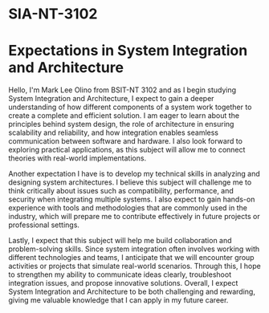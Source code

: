 # SIA-NT-3102
# Expectations in System Integration and Architecture

Hello, I'm Mark Lee Olino from BSIT-NT 3102 and as I begin studying System Integration and Architecture, I expect to gain a deeper understanding of how different components of a system work together to create a complete and efficient solution. I am eager to learn about the principles behind system design, the role of architecture in ensuring scalability and reliability, and how integration enables seamless communication between software and hardware. I also look forward to exploring practical applications, as this subject will allow me to connect theories with real-world implementations.

Another expectation I have is to develop my technical skills in analyzing and designing system architectures. I believe this subject will challenge me to think critically about issues such as compatibility, performance, and security when integrating multiple systems. I also expect to gain hands-on experience with tools and methodologies that are commonly used in the industry, which will prepare me to contribute effectively in future projects or professional settings.

Lastly, I expect that this subject will help me build collaboration and problem-solving skills. Since system integration often involves working with different technologies and teams, I anticipate that we will encounter group activities or projects that simulate real-world scenarios. Through this, I hope to strengthen my ability to communicate ideas clearly, troubleshoot integration issues, and propose innovative solutions. Overall, I expect System Integration and Architecture to be both challenging and rewarding, giving me valuable knowledge that I can apply in my future career.
